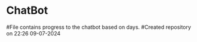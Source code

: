 # ChatBot
#File contains progress to the chatbot based on days.
#Created repository on 22:26 09-07-2024
